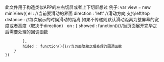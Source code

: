 此文件用于构造类似APP的左右切屏或者上下切屏想过
例子:
	var view = new miniView({
		el : //当前要滑动的界面
		direction : 'left' //滑动方向,支持left/top
		distance : //每次展示的时候滑动的距离,如果不传递则默认滑动距离为整屏幕的宽度或者高度（取决于direction）
		on : {
			showed : function(){//当页面展开完毕之后需要处理的回调函数

			},
			hided : function(){}//当页面隐藏之后处理的回调函数
		}
	})